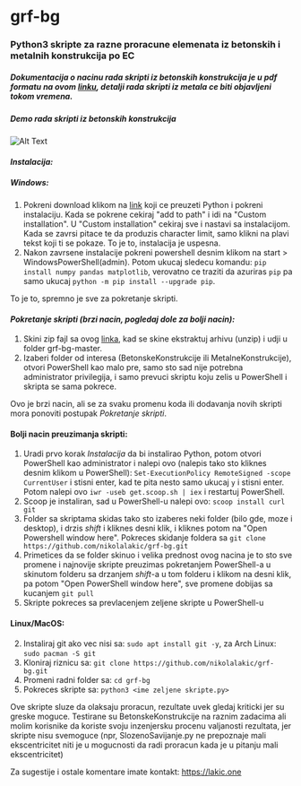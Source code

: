 # grf-bg
### Python3 skripte za razne proracune elemenata iz betonskih i metalnih konstrukcija po EC
##### Dokumentacija o nacinu rada skripti iz betonskih konstrukcija je u pdf formatu na ovom [linku](https://raw.githubusercontent.com/nikolalakic/grf-bg/master/Wiki/detaljifunkcionisanja.pdf), detalji rada skripti iz metala ce biti objavljeni tokom vremena.
##### Demo rada skripti iz betonskih konstrukcija
![Alt Text](https://nikolal.keybase.pub/grfcartel_sajt/demo.gif)
#### _Instalacija:_

##### **Windows:**


1. Pokreni download klikom na [link](https://www.python.org/ftp/python/3.9.0/python-3.9.0-amd64.exe) koji ce preuzeti Python i pokreni instalaciju. Kada se pokrene cekiraj "add to path" i idi na "Custom installation". U "Custom installation" cekiraj sve i nastavi sa instalacijom. Kada se zavrsi pitace te da produzis character limit, samo klikni na plavi tekst koji ti se pokaze.
To je to, instalacija je uspesna.
2. Nakon zavrsene instalacije pokreni powershell desnim klikom na start > WindowsPowerShell(admin). Potom ukucaj sledecu komandu:
`pip install numpy pandas matplotlib`, verovatno ce traziti da azuriras `pip` pa samo ukucaj `python -m pip install --upgrade pip`.

To je to, spremno je sve za pokretanje skripti.

#### _Pokretanje skripti (brzi nacin, pogledaj dole za bolji nacin):_

1. Skini zip fajl sa ovog [linka](https://github.com/nikolalakic/grf-bg/archive/master.zip), kad se skine ekstraktuj arhivu (unzip) i udji u folder grf-bg-master.
2. Izaberi folder od interesa (BetonskeKonstrukcije ili MetalneKonstrukcije), otvori PowerShell kao malo pre, samo sto sad nije potrebna administrator privilegija, i samo prevuci skriptu koju zelis u PowerShell i skripta se sama pokrece.

Ovo je brzi nacin, ali se za svaku promenu koda ili dodavanja novih skripti mora ponoviti postupak _Pokretanje skripti_.

#### Bolji nacin preuzimanja skripti:

1. Uradi prvo korak _Instalacija_ da bi instalirao Python, potom otvori PowerShell kao administrator i nalepi ovo (nalepis tako sto kliknes desnim klikom u PowerShell): `Set-ExecutionPolicy RemoteSigned -scope CurrentUser` i stisni enter, kad te pita nesto samo ukucaj `y` i stisni enter. Potom nalepi ovo `iwr -useb get.scoop.sh | iex` i restartuj PowerShell.
2. Scoop je instaliran, sad u PowerShell-u nalepi ovo: `scoop install curl git`
3. Folder sa skriptama skidas tako sto izaberes neki folder (bilo gde, moze i desktop), i drzis _shift_ i kliknes desni klik, i kliknes potom na "Open Powershell window here". Pokreces skidanje foldera sa `git clone https://github.com/nikolalakic/grf-bg.git`
4. Primetices da se folder skinuo i velika prednost ovog nacina je to sto sve promene i najnovije skripte preuzimas pokretanjem PowerShell-a u skinutom folderu sa drzanjem _shift_-a u tom folderu i klikom na desni klik, pa potom "Open PowerShell window here", sve promene dobijas sa kucanjem `git pull` 
5. Skripte pokreces sa prevlacenjem zeljene skripte u PowerShell-u

#### **Linux/MacOS:**

2. Instaliraj git ako vec nisi sa: `sudo apt install git -y`, za Arch Linux: `sudo pacman -S git`
3. Kloniraj riznicu sa: `git clone https://github.com/nikolalakic/grf-bg.git`
4. Promeni radni folder sa: `cd grf-bg`
5. Pokreces skripte sa: `python3 <ime zeljene skripte.py>`

Ove skripte sluze da olaksaju proracun, rezultate uvek gledaj kriticki jer su greske moguce. Testirane su BetonskeKonstrukcije na raznim zadacima ali molim korisnike da koriste svoju inzenjersku procenu valjanosti rezultata, jer skripte nisu svemoguce (npr, SlozenoSavijanje.py ne prepoznaje mali ekscentricitet niti je u mogucnosti da radi proracun kada je u pitanju mali ekscentricitet)

Za sugestije i ostale komentare imate kontakt: https://lakic.one
